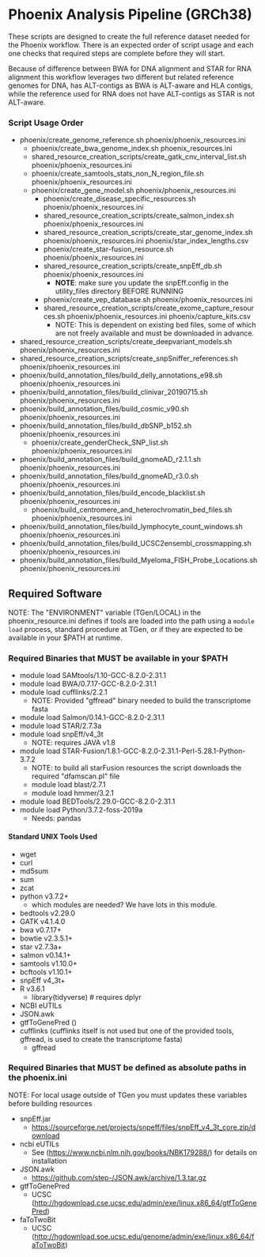 # Phoenix Analysis Pipeline (GRCh38)

These scripts are designed to create the full reference dataset needed for the Phoenix workflow.
There is an expected order of script usage and each one checks that required steps are complete
before they will start.

Because of difference between BWA for DNA alignment and STAR for RNA alignment this workflow leverages
two different but related reference genomes for DNA, has ALT-contigs as BWA is ALT-aware and HLA contigs,
while the reference used for RNA does not have ALT-contigs as STAR is not ALT-aware.

### Script Usage Order
* phoenix/create_genome_reference.sh phoenix/phoenix_resources.ini
  * phoenix/create_bwa_genome_index.sh phoenix_resources.ini
  * shared_resource_creation_scripts/create_gatk_cnv_interval_list.sh phoenix/phoenix_resources.ini
  * phoenix/create_samtools_stats_non_N_region_file.sh phoenix/phoenix_resources.ini
  * phoenix/create_gene_model.sh phoenix/phoenix_resources.ini
    * phoenix/create_disease_specific_resources.sh phoenix/phoenix_resources.ini
    * shared_resource_creation_scripts/create_salmon_index.sh phoenix/phoenix_resources.ini
    * shared_resource_creation_scripts/create_star_genome_index.sh phoenix/phoenix_resources.ini phoenix/star_index_lengths.csv
    * phoenix/create_star-fusion_resource.sh phoenix/phoenix_resources.ini
    * shared_resource_creation_scripts/create_snpEff_db.sh phoenix/phoenix_resources.ini
      * **NOTE**: make sure you update the snpEff.config in the utility_files directory BEFORE RUNNING
    * phoenix/create_vep_database.sh phoenix/phoenix_resources.ini
    * shared_resource_creation_scripts/create_exome_capture_resources.sh phoenix/phoenix_resources.ini phoenix/capture_kits.csv
      * NOTE: This is dependent on existing bed files, some of which are not freely available and must be downloaded in advance.
* shared_resource_creation_scripts/create_deepvariant_models.sh phoenix/phoenix_resources.ini
* shared_resource_creation_scripts/create_snpSniffer_references.sh phoenix/phoenix_resources.ini
* phoenix/build_annotation_files/build_delly_annotations_e98.sh phoenix/phoenix_resources.ini
* phoenix/build_annotation_files/build_clinivar_20190715.sh phoenix/phoenix_resources.ini
* phoenix/build_annotation_files/build_cosmic_v90.sh phoenix/phoenix_resources.ini
* phoenix/build_annotation_files/build_dbSNP_b152.sh phoenix/phoenix_resources.ini
  * phoenix/create_genderCheck_SNP_list.sh phoenix/phoenix_resources.ini
* phoenix/build_annotation_files/build_gnomeAD_r2.1.1.sh phoenix/phoenix_resources.ini
* phoenix/build_annotation_files/build_gnomeAD_r3.0.sh phoenix/phoenix_resources.ini
* phoenix/build_annotation_files/build_encode_blacklist.sh phoenix/phoenix_resources.ini
  * phoenix/build_centromere_and_heterochromatin_bed_files.sh phoenix/phoenix_resources.ini
* phoenix/build_annotation_files/build_lymphocyte_count_windows.sh phoenix/phoenix_resources.ini
* phoenix/build_annotation_files/build_UCSC2ensembl_crossmapping.sh phoenix/phoenix_resources.ini
* phoenix/build_annotation_files/build_Myeloma_FISH_Probe_Locations.sh phoenix/phoenix_resources.ini


## Required Software
NOTE: The "ENVIRONMENT" variable (TGen/LOCAL) in the phoenix_resource.ini defines if tools are loaded into the path using a `module load`
process, standard procedure at TGen, or if they are expected to be available in your $PATH at runtime.

### Required Binaries that MUST be available in your $PATH
* module load SAMtools/1.10-GCC-8.2.0-2.31.1
* module load BWA/0.7.17-GCC-8.2.0-2.31.1
* module load cufflinks/2.2.1
  * NOTE: Provided "gffread" binary needed to build the transcriptome fasta
* module load Salmon/0.14.1-GCC-8.2.0-2.31.1
* module load STAR/2.7.3a
* module load snpEff/v4_3t
  * NOTE: requires JAVA v1.8
* module load STAR-Fusion/1.8.1-GCC-8.2.0-2.31.1-Perl-5.28.1-Python-3.7.2
  * NOTE: to build all starFusion resources the script downloads the required "dfamscan.pl" file
  * module load blast/2.7.1
  * module load hmmer/3.2.1
* module load BEDTools/2.29.0-GCC-8.2.0-2.31.1
* module load Python/3.7.2-foss-2019a
  * Needs: pandas

#### Standard UNIX Tools Used
* wget
* curl
* md5sum
* sum
* zcat
* python v3.7.2+
  * which modules are needed? We have lots in this module.
* bedtools v2.29.0
* GATK v4.1.4.0
* bwa v0.7.17+
* bowtie v2.3.5.1+
* star v2.7.3a+
* salmon v0.14.1+
* samtools v1.10.0+
* bcftools v1.10.1+
* snpEff v4_3t+
* R v3.6.1
  * library(tidyverse) # requires dplyr
* NCBI eUTILs
* JSON.awk
* gtfToGenePred ()
* cufflinks (cufflinks itself is not used but one of the provided tools, gffread, is used to create the transcriptome fasta)
  * gffread

### Required Binaries that MUST be defined as absolute paths in the phoenix.ini
NOTE: For local usage outside of TGen you must updates these variables before building resources
* snpEff.jar
    * https://sourceforge.net/projects/snpeff/files/snpEff_v4_3t_core.zip/download
* ncbi eUTILs
    * See (https://www.ncbi.nlm.nih.gov/books/NBK179288/) for details on installation
* JSON.awk
    * https://github.com/step-/JSON.awk/archive/1.3.tar.gz
* gtfToGenePred
    * UCSC (http://hgdownload.cse.ucsc.edu/admin/exe/linux.x86_64/gtfToGenePred)
* faToTwoBit
    * UCSC (http://hgdownload.soe.ucsc.edu/genome/admin/exe/linux.x86_64/faToTwoBit)
